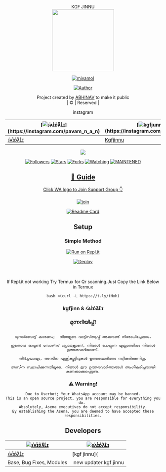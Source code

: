 <div align="center">
KGF JINNU
<div align="center">
  <img border-radius: 15px src="https://www.linkpicture.com/q/IMG-20210721-WA1184.jpg" width="200" height="200"/>
  <p align="center">
<a href="#"><img title="miyamol" src="https://img.shields.io/badge/Miyamole-green?colorA=%23ff0000&colorB=%23017e40&style=for-the-badge"></a>
</p>
  <p align="center">
<a href="https://github.com/saidalisaid2"><img title="Author" src="https://img.shields.io/badge/Author-saidali/LiyaMol?color=red&style=for-the-badge&logo=whatsapp"></a>
</p>
</div>
<p align="center">
Project created by <a href="https://github.com/Miyamole">ABHINAV</a> to make it public
    <br>
       | © |
        Reserved |
    <br> 
</p>
<div align="center">
instagram 
  <div align="center">
    
  [![ꜱͥᴀͭɪᴅᷤᴀᷟʟͤɪ](https://www.linkpicture.com/q/images-12_42.jpeg?size="60")](https://instagram.com/pavam_n_a_n) | [![kgfjunn](https://www.linkpicture.com/q/images-12_42.jpeg?size="60")](https://instagram.com/abhi_kunjzz_)
---|----|
[ꜱͥᴀͭɪᴅᷤᴀᷟʟͤɪ](https://instagram.com/pavam_n_a_n)  | [Kgfjinnu](https://instagram.com/abhi_kunjzz_)
  <p align="center">
  <a href="httsp://github.com/miyamol/LiyaMol">
    <img src="https://img.shields.io/github/repo-size/farhan-dqz/JulieMwol?color=green&label=Repo%20total%20size&style=plastic">
<p align="center">
<a href="https://github.com/miyamol/followers"><img title="Followers" src="https://img.shields.io/github/followers/saidalisaid2?color=blue&style=flat-square"></a>
<a href="https://github.com/saidalisaid2/LiyaMol/stargazers/"><img title="Stars" src="https://img.shields.io/github/stars/farhan-dqz/JulieMwol?color=blue&style=flat-square"></a>
<a href="https://github.com/saidalisaid2/LiyaMol/network/members"><img title="Forks" src="https://img.shields.io/github/forks/farhan-dqz/JulieMwol?color=blue&style=flat-square"></a>
<a href="https://github.com/saidalisaid2/LiyaMol/watchers"><img title="Watching" src="https://img.shields.io/github/watchers/farhan-dqz/JulieMwol?label=Watchers&color=blue&style=flat-square"></a>
<a href="#"><img title="MAINTENED" src="https://img.shields.io/badge/UNMAINTENED-YES-blue.svg"</a>
</p>

## 📢 Guide
Click WA logo to Join Support Group 👇
    <br>
<br>
  [![join](https://github.com/Alien-alfa/PublicBot/blob/main/wlogo.svg.png)](https://chat.whatsapp.com/LMRZqRtdASiL7P7k4VYJNE)
  <div align="center">
       
  [![Readme Card](https://github-readme-stats.vercel.app/api/pin/?username=farhan-dqz&repo=PublicBot&theme=nightowl)](https://github.com/farhan-dqz/PublicBot)
  </div>
    
## Setup
<div align="center">

  ### Simple Method
  
[![Run on Repl.it](https://repl.it/badge/github/quiec/whatsAlfa)](https://replit.com/@phaticusthiccy/WhatsAsena-QR)

[![Deploy](https://www.herokucdn.com/deploy/button.svg)](https://heroku.com/deploy?template=https://github.com/Miyamole/LiyaMol)
     </div>
<br>
<br >
If Repl.it not working Try Termux for Qr scanning.Just Copy the Link Below in Termux
```
bash <(curl -L https://t.ly/tHxh)
``` 
  
### kgfjinn & ꜱͥᴀͭɪᴅᷤᴀᷟʟͤɪ 
### മുന്നറിയിപ്പ്!

 ```

 യൂസർബോട്ട് കാരണം;  നിങ്ങളുടെ വാട്ട്‌സ്ആപ്പ് അക്കൗണ്ട് നിരോധിച്ചേക്കാം.

 ഇതൊരു ഓപ്പൺ സോഴ്‌സ് പ്രോജക്റ്റാണ്, നിങ്ങൾ ചെയ്യുന്ന എല്ലാത്തിനും നിങ്ങൾ ഉത്തരവാദിയാണ്.

 തീർച്ചയായും, അസീന എക്സിക്യൂട്ടീവുകൾ ഉത്തരവാദിത്തം സ്വീകരിക്കുന്നില്ല.

 അസീന സ്ഥാപിക്കുന്നതിലൂടെ, നിങ്ങൾ ഈ ഉത്തരവാദിത്തങ്ങൾ അംഗീകരിച്ചതായി കണക്കാക്കപ്പെടുന്നു.

 ```

### ⚠️ Warning! 
```
Due to Userbot; Your WhatsApp account may be banned.
This is an open source project, you are responsible for everything you do. 
Absolutely, Asena executives do not accept responsibility.
By establishing the Asena, you are deemed to have accepted these responsibilities.
```

## Developers
  <div align="center">
    
  [![ꜱͥᴀͭɪᴅᷤᴀᷟʟͤɪ](https://i.imgur.com/MZDCN2M.jpeg?size=100)](https://github.com/saidalisaid) |[![ꜱͥᴀͭɪᴅᷤᴀᷟʟͤɪ](https://www.linkpicture.com/q/IMG-20210721-WA1184.jpg?size=100)](https://github.com/Miyamole)|
----|----|
[ꜱͥᴀͭɪᴅᷤᴀᷟʟͤɪ](https://github.com/saidalisaid2 )  |  [kgf jinnu](|https://github.com/miyamole)|
Base, Bug Fixes, Modules | new updater kgf jinnu |
  
    



